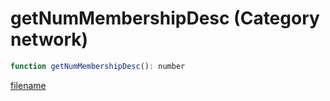 # getNumMembershipDesc (Category network)

```js
function getNumMembershipDesc(): number
```

[filename](getNumMembershipDesc_m.md ':include')